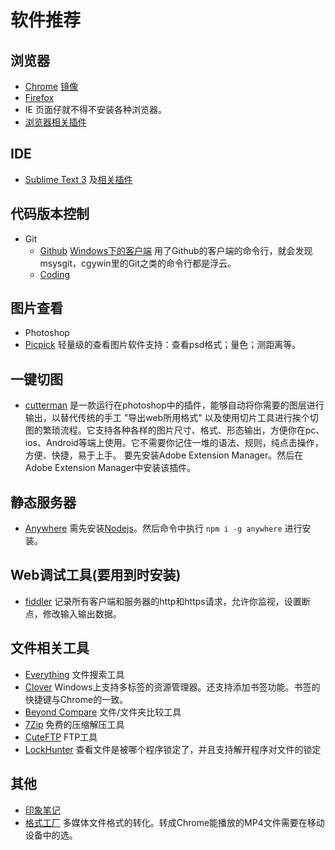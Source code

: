 # 软件推荐
## 浏览器
* [Chrome](http://www.google.cn/intl/zh-cn/chrome/browser/desktop/index.html) [镜像](http://www.nruan.com/chrome38-141028.html)
* [Firefox](http://www.firefox.com.cn/download/)
* IE 页面仔就不得不安装各种浏览器。
* [浏览器相关插件](browser-plugins.md)

## IDE
* [Sublime Text 3](http://www.sublimetext.com/3) 及[相关插件](sublime.md#plugin)

## 代码版本控制
* Git
	* [Github](https://github.com/) [Windows下的客户端](https://windows.github.com/) 用了Github的客户端的命令行，就会发现msysgit，cgywin里的Git之类的命令行都是浮云。
	* [Coding](https://coding.net/)

## 图片查看
* Photoshop
* [Picpick](http://www.picpick.org/en/) 轻量级的查看图片软件支持：查看psd格式；量色；测距离等。

## 一键切图
* [cutterman](http://www.cutterman.cn/cutterman/feature) 是一款运行在photoshop中的插件，能够自动将你需要的图层进行输出，以替代传统的手工 "导出web所用格式" 以及使用切片工具进行挨个切图的繁琐流程。它支持各种各样的图片尺寸、格式、形态输出，方便你在pc、ios、Android等端上使用。它不需要你记住一堆的语法、规则，纯点击操作，方便、快捷，易于上手。 要先安装Adobe Extension Manager。然后在Adobe Extension Manager中安装该插件。

## 静态服务器
* [Anywhere](https://npmjs.org/package/anywhere) 需先安装[Nodejs](https://nodejs.org/download/)。然后命令中执行 `npm i -g anywhere` 进行安装。

## Web调试工具(要用到时安装)
* [fiddler](http://www.telerik.com/fiddler) 记录所有客户端和服务器的http和https请求，允许你监视，设置断点，修改输入输出数据。

## 文件相关工具
* [Everything](http://www.voidtools.com/) 文件搜索工具
* [Clover](http://cn.ejie.me/) Windows上支持多标签的资源管理器。还支持添加书签功能。书签的快捷键与Chrome的一致。
* [Beyond Compare](http://www.scootersoftware.com/download.php) 文件/文件夹比较工具
* [7Zip](http://www.7-zip.org/) 免费的压缩解压工具
* [CuteFTP](http://www.cuteftp.com/) FTP工具
* [LockHunter](http://lockhunter.com/) 查看文件是被哪个程序锁定了，并且支持解开程序对文件的锁定

## 其他
* [印象笔记](https://www.yinxiang.com/products/)
* [格式工厂](http://www.pcfreetime.com/cn/) 多媒体文件格式的转化。转成Chrome能播放的MP4文件需要在移动设备中的选。
